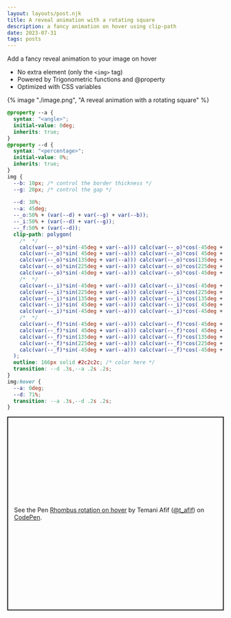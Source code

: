 ```yaml
---
layout: layouts/post.njk
title: A reveal animation with a rotating square
description: a fancy animation on hover using clip-path
date: 2023-07-31
tags: posts
---
```


Add a fancy reveal animation to your image on hover
* No extra element (only the `<img>` tag)
* Powered by Trigonometric functions and @property
* Optimized with CSS variables


{% image "./image.png", "A reveal animation with a rotating square" %}

```css
@property --a { 
  syntax: "<angle>";
  initial-value: 0deg; 
  inherits: true;
}
@property --d { 
  syntax: "<percentage>";
  initial-value: 0%; 
  inherits: true;
}
img {
  --b: 10px; /* control the border thickness */
  --g: 20px; /* control the gap */
  
  --d: 30%;
  --a: 45deg;
  --_o:50% + (var(--d) + var(--g) + var(--b));
  --_i:50% + (var(--d) + var(--g));
  --_f:50% + (var(--d));
  clip-path: polygon(
    /*  */
    calc(var(--_o)*sin(-45deg + var(--a))) calc(var(--_o)*cos(-45deg + var(--a))),
    calc(var(--_o)*sin( 45deg + var(--a))) calc(var(--_o)*cos( 45deg + var(--a))),
    calc(var(--_o)*sin(135deg + var(--a))) calc(var(--_o)*cos(135deg + var(--a))),
    calc(var(--_o)*sin(225deg + var(--a))) calc(var(--_o)*cos(225deg + var(--a))),
    calc(var(--_o)*sin(-45deg + var(--a))) calc(var(--_o)*cos(-45deg + var(--a))),
    /*  */
    calc(var(--_i)*sin(-45deg + var(--a))) calc(var(--_i)*cos(-45deg + var(--a))),
    calc(var(--_i)*sin(225deg + var(--a))) calc(var(--_i)*cos(225deg + var(--a))),
    calc(var(--_i)*sin(135deg + var(--a))) calc(var(--_i)*cos(135deg + var(--a))),
    calc(var(--_i)*sin( 45deg + var(--a))) calc(var(--_i)*cos( 45deg + var(--a))),
    calc(var(--_i)*sin(-45deg + var(--a))) calc(var(--_i)*cos(-45deg + var(--a))),
    /*  */
    calc(var(--_f)*sin(-45deg + var(--a))) calc(var(--_f)*cos(-45deg + var(--a))),
    calc(var(--_f)*sin( 45deg + var(--a))) calc(var(--_f)*cos( 45deg + var(--a))),
    calc(var(--_f)*sin(135deg + var(--a))) calc(var(--_f)*cos(135deg + var(--a))),
    calc(var(--_f)*sin(225deg + var(--a))) calc(var(--_f)*cos(225deg + var(--a))),
    calc(var(--_f)*sin(-45deg + var(--a))) calc(var(--_f)*cos(-45deg + var(--a)))
  );
  outline: 166px solid #2c2c2c; /* color here */
  transition: --d .3s,--a .2s .2s;
}
img:hover {
  --a: 0deg;
  --d: 71%;
  transition: --a .3s,--d .2s .2s;
}
```

<p class="codepen" data-height="450" data-default-tab="result" data-slug-hash="YzRdWXQ" data-preview="true" data-user="t_afif" style="height: 450px; box-sizing: border-box; display: flex; align-items: center; justify-content: center; border: 2px solid; margin: 1em 0; padding: 1em;">
  <span>See the Pen <a href="https://codepen.io/t_afif/pen/YzRdWXQ">
  Rhombus rotation on hover</a> by Temani Afif (<a href="https://codepen.io/t_afif">@t_afif</a>)
  on <a href="https://codepen.io">CodePen</a>.</span>
</p>
<script async src="https://cpwebassets.codepen.io/assets/embed/ei.js"></script>



